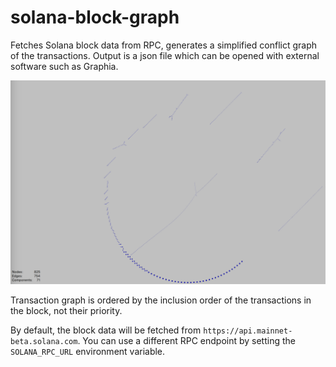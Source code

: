 # solana-block-graph

Fetches Solana block data from RPC, generates a simplified conflict graph of the transactions.
Output is a json file which can be opened with external software such as Graphia.

![example graph](example.png)

Transaction graph is ordered by the inclusion order of the transactions in the block, not their priority.

By default, the block data will be fetched from `https://api.mainnet-beta.solana.com`.
You can use a different RPC endpoint by setting the `SOLANA_RPC_URL` environment variable.
